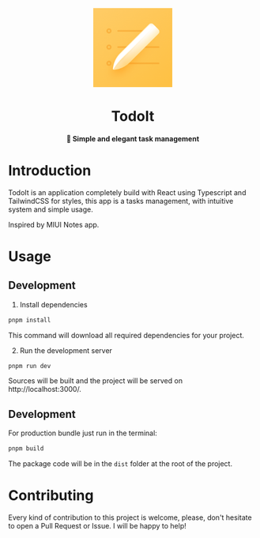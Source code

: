 <div align="center">
  <img src="./docs/logo.png" height="160" width="160" />
  <h1>TodoIt</h1>
  <h4 align="center">
    📄 Simple and elegant task management
  </h4>
</div>

<!-- <div align="center">

![Build](https://github.com/Novanet-Studio/allow-permit-parking/workflows/build/badge.svg)
![Test](https://github.com/Novanet-Studio/allow-permit-parking/workflows/test/badge.svg)
![Lint](https://github.com/Novanet-Studio/allow-permit-parking/workflows/lint/badge.svg)

</div> -->


# Introduction

TodoIt is an application completely build with React using Typescript and TailwindCSS for styles, this app is a tasks management, with intuitive system and simple usage.

Inspired by MIUI Notes app.

# Usage

## Development

1. Install dependencies

```bash
pnpm install
```

This command will download all required dependencies for your project.

2. Run the development server

```bash
pnpm run dev
```

Sources will be built and the project will be served on http://localhost:3000/.

## Development

For production bundle just run in the terminal:

```bash
pnpm build
```
The package code will be in the `dist` folder at the root of the project.

# Contributing

Every kind of contribution to this project is welcome, please, don't hesitate
to open a Pull Request or Issue. I will be happy to help!
